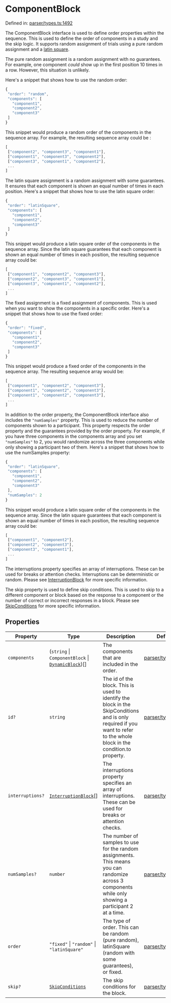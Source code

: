# ComponentBlock

Defined in: [parser/types.ts:1492](https://github.com/revisit-studies/study/blob/d85836850c66a7e523578f6b0e32c1027d11846b/src/parser/types.ts#L1492)

The ComponentBlock interface is used to define order properties within the sequence. This is used to define the order of components in a study and the skip logic. It supports random assignment of trials using a pure random assignment and a [latin square](https://en.wikipedia.org/wiki/Latin_square).

The pure random assignment is a random assignment with no guarantees. For example, one component _could_ show up in the first position 10 times in a row. However, this situation is unlikely.

Here's a snippet that shows how to use the random order:

```js
{
 "order": "random",
 "components": [
   "component1",
   "component2",
   "component3"
 ]
}
```
This snippet would produce a random order of the components in the sequence array. For example, the resulting sequence array could be :

```js
[
 ["component2", "component3", "component1"],
 ["component1", "component3", "component2"],
 ["component3", "component1", "component2"],
 ...
]
```

The latin square assignment is a random assignment with some guarantees. It ensures that each component is shown an equal number of times in each position. Here's a snippet that shows how to use the latin square order:

```js
{
 "order": "latinSquare",
 "components": [
   "component1",
   "component2",
   "component3"
 ]
}
```

This snippet would produce a latin square order of the components in the sequence array. Since the latin square guarantees that each component is shown an equal number of times in each position, the resulting sequence array could be:

```js
[
 ["component1", "component2", "component3"],
 ["component2", "component3", "component1"],
 ["component3", "component1", "component2"],
 ...
]
```

The fixed assignment is a fixed assignment of components. This is used when you want to show the components in a specific order. Here's a snippet that shows how to use the fixed order:

```js
{
 "order": "fixed",
 "components": [
   "component1",
   "component2",
   "component3"
 ]
}
```

This snippet would produce a fixed order of the components in the sequence array. The resulting sequence array would be:

```js
[
 ["component1", "component2", "component3"],
 ["component1", "component2", "component3"],
 ["component1", "component2", "component3"],
 ...
]
```

In addition to the order property, the ComponentBlock interface also includes the `"numSamples"` property. This is used to reduce the number of components shown to a participant. This property respects the order property and the guarantees provided by the order property. For example, if you have three components in the components array and you set `"numSamples"` to 2, you would randomize across the three components while only showing a participant two of them. Here's a snippet that shows how to use the numSamples property:

```js
{
 "order": "latinSquare",
 "components": [
   "component1",
   "component2",
   "component3"
 ],
 "numSamples": 2
}
```

This snippet would produce a latin square order of the components in the sequence array. Since the latin square guarantees that each component is shown an equal number of times in each position, the resulting sequence array could be:

```js
[
 ["component1", "component2"],
 ["component2", "component3"],
 ["component3", "component1"],
 ...
]
```

The interruptions property specifies an array of interruptions. These can be used for breaks or attention checks. Interruptions can be deterministic or random. Please see [InterruptionBlock](../../type-aliases/InterruptionBlock) for more specific information.

The skip property is used to define skip conditions. This is used to skip to a different component or block based on the response to a component or the number of correct or incorrect responses in a block. Please see [SkipConditions](../../type-aliases/SkipConditions) for more specific information.

## Properties

| Property | Type | Description | Defined in |
| ------ | ------ | ------ | ------ |
| <a id="components"></a> `components` | (`string` \| `ComponentBlock` \| [`DynamicBlock`](DynamicBlock.md))[] | The components that are included in the order. | [parser/types.ts:1498](https://github.com/revisit-studies/study/blob/d85836850c66a7e523578f6b0e32c1027d11846b/src/parser/types.ts#L1498) |
| <a id="id"></a> `id?` | `string` | The id of the block. This is used to identify the block in the SkipConditions and is only required if you want to refer to the whole block in the condition.to property. | [parser/types.ts:1494](https://github.com/revisit-studies/study/blob/d85836850c66a7e523578f6b0e32c1027d11846b/src/parser/types.ts#L1494) |
| <a id="interruptions"></a> `interruptions?` | [`InterruptionBlock`](../type-aliases/InterruptionBlock.md)[] | The interruptions property specifies an array of interruptions. These can be used for breaks or attention checks. | [parser/types.ts:1502](https://github.com/revisit-studies/study/blob/d85836850c66a7e523578f6b0e32c1027d11846b/src/parser/types.ts#L1502) |
| <a id="numsamples"></a> `numSamples?` | `number` | The number of samples to use for the random assignments. This means you can randomize across 3 components while only showing a participant 2 at a time. | [parser/types.ts:1500](https://github.com/revisit-studies/study/blob/d85836850c66a7e523578f6b0e32c1027d11846b/src/parser/types.ts#L1500) |
| <a id="order"></a> `order` | `"fixed"` \| `"random"` \| `"latinSquare"` | The type of order. This can be random (pure random), latinSquare (random with some guarantees), or fixed. | [parser/types.ts:1496](https://github.com/revisit-studies/study/blob/d85836850c66a7e523578f6b0e32c1027d11846b/src/parser/types.ts#L1496) |
| <a id="skip"></a> `skip?` | [`SkipConditions`](../type-aliases/SkipConditions.md) | The skip conditions for the block. | [parser/types.ts:1504](https://github.com/revisit-studies/study/blob/d85836850c66a7e523578f6b0e32c1027d11846b/src/parser/types.ts#L1504) |
